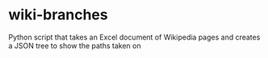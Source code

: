 # wiki-branches
Python script that takes an Excel document of Wikipedia pages and creates a JSON tree to show the paths taken on

